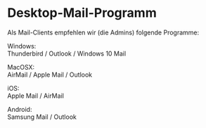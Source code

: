 # Desktop-Mail-Programm

Als Mail-Clients empfehlen wir \(die Admins\) folgende Programme:

Windows:  
Thunderbird / Outlook / Windows 10 Mail

MacOSX:  
AirMail / Apple Mail / Outlook

iOS:  
Apple Mail / AirMail 

Android:  
Samsung Mail / Outlook



